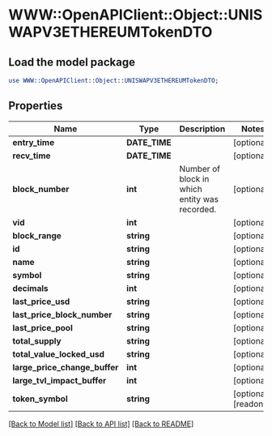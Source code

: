 # WWW::OpenAPIClient::Object::UNISWAPV3ETHEREUMTokenDTO

## Load the model package
```perl
use WWW::OpenAPIClient::Object::UNISWAPV3ETHEREUMTokenDTO;
```

## Properties
Name | Type | Description | Notes
------------ | ------------- | ------------- | -------------
**entry_time** | **DATE_TIME** |  | [optional] 
**recv_time** | **DATE_TIME** |  | [optional] 
**block_number** | **int** | Number of block in which entity was recorded. | [optional] 
**vid** | **int** |  | [optional] 
**block_range** | **string** |  | [optional] 
**id** | **string** |  | [optional] 
**name** | **string** |  | [optional] 
**symbol** | **string** |  | [optional] 
**decimals** | **int** |  | [optional] 
**last_price_usd** | **string** |  | [optional] 
**last_price_block_number** | **string** |  | [optional] 
**last_price_pool** | **string** |  | [optional] 
**total_supply** | **string** |  | [optional] 
**total_value_locked_usd** | **string** |  | [optional] 
**large_price_change_buffer** | **int** |  | [optional] 
**large_tvl_impact_buffer** | **int** |  | [optional] 
**token_symbol** | **string** |  | [optional] [readonly] 

[[Back to Model list]](../README.md#documentation-for-models) [[Back to API list]](../README.md#documentation-for-api-endpoints) [[Back to README]](../README.md)


